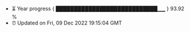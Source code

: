 - ⏳ Year progress { ████████████████████████████▁▁ } 93.92 %
- ⏰ Updated on Fri, 09 Dec 2022 19:15:04 GMT

